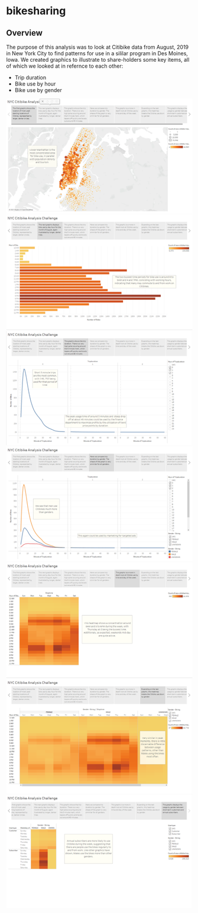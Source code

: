 # bikesharing

## Overview

The purpose of this analysis was to look at Citibike data from August, 2019 in New York City to find patterns for use in a sililar program in Des Moines, Iowa. We created graphics to illustrate to share-holders some key items, all of which we looked at in refernce to each other:

- Trip duration 
- Bike use by hour
- Bike use by gender


![](https://github.com/Mikeblanchard/bikesharing/blob/main/Resources/bikeshare1.png)
![](https://github.com/Mikeblanchard/bikesharing/blob/main/Resources/bikeshare2.png)
![](https://github.com/Mikeblanchard/bikesharing/blob/main/Resources/bikeshare3.png)
![](https://github.com/Mikeblanchard/bikesharing/blob/main/Resources/bikeshare4.png)
![](https://github.com/Mikeblanchard/bikesharing/blob/main/Resources/bikeshare5.png)
![](https://github.com/Mikeblanchard/bikesharing/blob/main/Resources/bikeshare6.png)
![](https://github.com/Mikeblanchard/bikesharing/blob/main/Resources/bikeshare7.png)
